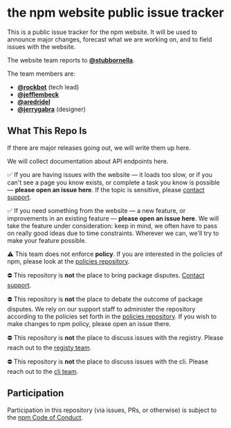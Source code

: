 # the npm website public issue tracker



This is a public issue tracker for the npm website. It will be used
to announce major changes, forecast what we are working on, and to
field issues with the website.

The website team reports to **[@stubbornella](https://github.com/stubbornella/)**.

The team members are:

* **[@rockbot](https://github.com/rockbot/)** (tech lead)
* **[@jefflembeck](https://github.com/jefflembeck/)**
* **[@aredridel](https://github.com/aredridel/)**
* **[@jerrygabra](https://github.com/jerrygabra/)** (designer)

## What This Repo Is

If there are major releases going out, we will write them up here.

We will collect documentation about API endpoints here.

:white_check_mark: If you are having issues with the website — it loads
too slow, or if you can't see a page you know exists, or complete a task you know is possible — **please open an
issue here**. If the topic is sensitive, please [contact
support](https://www.npmjs.com/support).

:white_check_mark: If you need something from the website — a new feature, or improvements in an
existing feature — **please open an issue here**. We will take the feature under
consideration: keep in mind, we often have to pass on really good ideas due to
time constraints. Wherever we can, we'll try to make your feature possible.

:warning: This team does not enforce **policy**. If you are interested in the
policies of npm, please look at the [policies
repository](https://github.com/npm/policies).

:no_entry: This repository is **not** the place to bring package disputes.
[Contact support](https://www.npmjs.com/support).

:no_entry: This repository is **not** the place to debate the outcome of
package disputes. We rely on our support staff to administer the repository
according to the policies set forth in the [policies
repository](https://github.com/npm/policies). If you wish to make changes to
npm policy, please open an issue there.

:no_entry: This repository is **not** the place to discuss issues with the registry. Please reach out to the [registy team](https://github.com/npm/registry/).

:no_entry: This repository is **not** the place to discuss issues with the cli. Please reach out to the [cli team](https://github.com/npm/npm/).

## Participation

Participation in this repository (via issues, PRs, or otherwise) is subject
to the [npm Code of Conduct](https://www.npmjs.com/policies/conduct).

